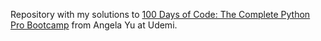 Repository with my solutions to [100 Days of Code: The Complete Python Pro Bootcamp](https://www.udemy.com/course/100-days-of-code/?couponCode=ST20MT111124A) from Angela Yu at Udemi.
